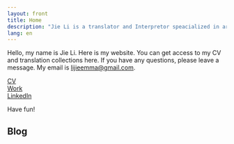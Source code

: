 ```yaml
---
layout: front
title: Home
description: "Jie Li is a translator and Interpretor speacialized in artifical intelligence, environmental protection, economics and automotive industry."
lang: en
---
```


Hello, my name is Jie Li. Here is my website. You can get access to my CV and translation collections here. If you have any questions, please leave a message. My email is lijieemma@gmail.com. 

[CV](https://khofstadter.info/assets/doc/K-Hofstader-CV-general-2019.pdf)   
[Work](https://www.anglia.ac.uk/people/krisztian-hofstadter)   
[LinkedIn](https://www.linkedin.com/in/%E6%B4%81-%E6%9D%8E-7936b4a8/)

Have fun!

## Blog
